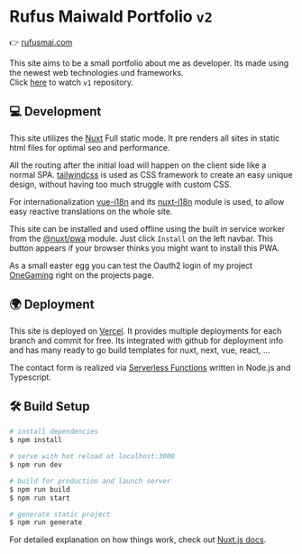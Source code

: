# Rufus Maiwald Portfolio `v2`

👉 [rufusmai.com](https://rufusmai.com)

This site aims to be a small portfolio about me as developer. 
Its made using the newest web technologies und frameworks.  
Click [here](https://github.com/rufusmai/rufusmai.com/tree/v1) to watch `v1` repository.

## 💻 Development

This site utilizes the [Nuxt](https://nuxtjs.org/) Full static mode. 
It pre renders all sites in static html files for optimal seo and performance.

All the routing after the initial load will happen on the client side like a normal SPA.
[tailwindcss](https://tailwindcss.com/) is used as CSS framework to create an easy unique design, 
without having too much struggle with custom CSS.

For internationalization [vue-i18n](http://kazupon.github.io/vue-i18n/) and its [nuxt-i18n](https://i18n.nuxtjs.org/) module is used, 
to allow easy reactive translations on the whole site.

This site can be installed and used offline using the built in service worker from the [@nuxt/pwa](https://pwa.nuxtjs.org/) module.
Just click `Install` on the left navbar. This button appears if your browser thinks you might want to install this PWA.

As a small easter egg you can test the Oauth2 login of my project [OneGaming](https://id.onegaming.group) right on the projects page.

## 🌍 Deployment

This site is deployed on [Vercel](https://vercel.com). 
It provides multiple deployments for each branch and commit for free.
Its integrated with github for deployment info and has many ready to go build templates for nuxt, next, vue, react, ...

The contact form is realized via [Serverless Functions](https://vercel.com/docs/serverless-functions/introduction) written in Node.js and Typescript.

## 🛠 Build Setup

```bash
# install dependencies
$ npm install

# serve with hot reload at localhost:3000
$ npm run dev

# build for production and launch server
$ npm run build
$ npm run start

# generate static project
$ npm run generate
```

For detailed explanation on how things work, check out [Nuxt.js docs](https://nuxtjs.org).
